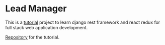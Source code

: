 # Lead Manager

This is a [tutorial](https://www.youtube.com/playlist?list=PLillGF-RfqbbRA-CIUxlxkUpbq0IFkX60) project
to learn django rest framework and react redux for full stack web application development.

[Repository](https://github.com/bradtraversy/lead_manager_react_django) for the tutorial.
